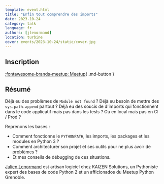 ```yaml
---
template: event.html
title: "Enfin tout comprendre des imports"
date: 2023-10-24
category: talk
language: fr
authors: [jlenormand]
location: turbine
cover: events/2023-10-24/static/cover.jpg
---
```


## Inscription

[:fontawesome-brands-meetup: Meetup](https://www.meetup.com/fr-FR/groupe-dutilisateurs-python-grenoble/events/295998085/){ .md-button }

## Résumé

Déjà eu des problèmes de `Module not found` ? Déjà eu besoin de mettre des `sys.path.append` partout ? Déjà eu des soucis de d'imports qui fonctionnent dans le code applicatif mais pas dans les tests ? Ou en local mais pas en CI / Prod ?

Reprenons les bases :
- Comment fonctionne le `PYTHONPATH`, les imports, les packages et les modules en Python 3 ?
- Comment architecturer son projet et ses outils pour ne plus avoir de problèmes ?
- Et mes conseils de débugging de ces situations.

[Julien Lenormand](https://www.linkedin.com/in/julien-lenormand) est artisan logiciel chez KAIZEN Solutions, un Pythoniste expert des bases de code Python 2 et un afficionados du Meetup Python Grenoble.
